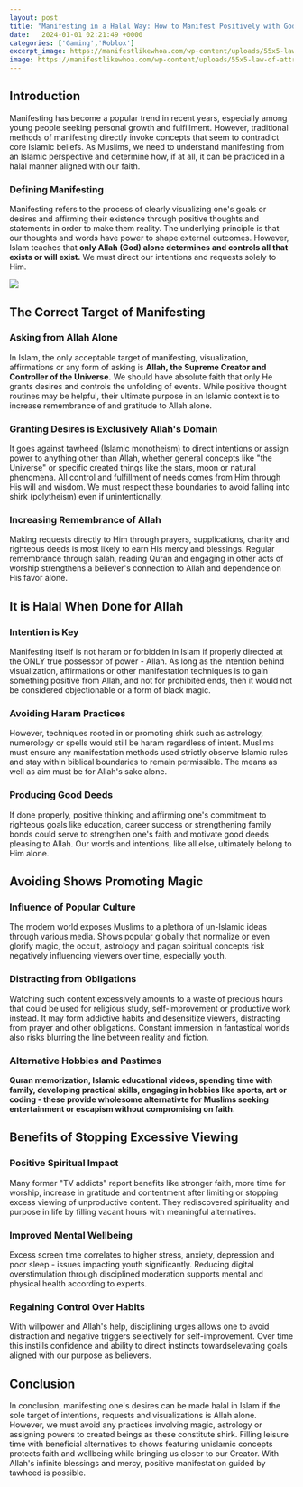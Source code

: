 ```yaml
---
layout: post
title: "Manifesting in a Halal Way: How to Manifest Positively with God"
date:   2024-01-01 02:21:49 +0000
categories: ['Gaming','Roblox']
excerpt_image: https://manifestlikewhoa.com/wp-content/uploads/55x5-law-of-attraction-manifesting-technique.jpg
image: https://manifestlikewhoa.com/wp-content/uploads/55x5-law-of-attraction-manifesting-technique.jpg
---
```


## Introduction
Manifesting has become a popular trend in recent years, especially among young people seeking personal growth and fulfillment. However, traditional methods of manifesting directly invoke concepts that seem to contradict core Islamic beliefs. As Muslims, we need to understand manifesting from an Islamic perspective and determine how, if at all, it can be practiced in a halal manner aligned with our faith. 
### Defining Manifesting
Manifesting refers to the process of clearly visualizing one's goals or desires and affirming their existence through positive thoughts and statements in order to make them reality. The underlying principle is that our thoughts and words have power to shape external outcomes. However, Islam teaches that **only Allah (God) alone determines and controls all that exists or will exist.** We must direct our intentions and requests solely to Him.

![](https://manifestlikewhoa.com/wp-content/uploads/55x5-law-of-attraction-manifesting-technique.jpg)
## The Correct Target of Manifesting
### Asking from Allah Alone 
In Islam, the only acceptable target of manifesting, visualization, affirmations or any form of asking is **Allah, the Supreme Creator and Controller of the Universe.** We should have absolute faith that only He grants desires and controls the unfolding of events. While positive thought routines may be helpful, their ultimate purpose in an Islamic context is to increase remembrance of and gratitude to Allah alone.
### Granting Desires is Exclusively Allah's Domain
It goes against tawheed (Islamic monotheism) to direct intentions or assign power to anything other than Allah, whether general concepts like "the Universe" or specific created things like the stars, moon or natural phenomena. All control and fulfillment of needs comes from Him through His will and wisdom. We must respect these boundaries to avoid falling into shirk (polytheism) even if unintentionally. 
### Increasing Remembrance of Allah
Making requests directly to Him through prayers, supplications, charity and righteous deeds is most likely to earn His mercy and blessings. Regular remembrance through salah, reading Quran and engaging in other acts of worship strengthens a believer's connection to Allah and dependence on His favor alone.
## It is Halal When Done for Allah
### Intention is Key 
Manifesting itself is not haram or forbidden in Islam if properly directed at the ONLY true possessor of power - Allah. As long as the intention behind visualization, affirmations or other manifestation techniques is to gain something positive from Allah, and not for prohibited ends, then it would not be considered objectionable or a form of black magic. 
### Avoiding Haram Practices
However, techniques rooted in or promoting shirk such as astrology, numerology or spells would still be haram regardless of intent. Muslims must ensure any manifestation methods used strictly observe Islamic rules and stay within biblical boundaries to remain permissible. The means as well as aim must be for Allah's sake alone.
### Producing Good Deeds 
If done properly, positive thinking and affirming one's commitment to righteous goals like education, career success or strengthening family bonds could serve to strengthen one's faith and motivate good deeds pleasing to Allah. Our words and intentions, like all else, ultimately belong to Him alone.
## Avoiding Shows Promoting Magic 
### Influence of Popular Culture 
The modern world exposes Muslims to a plethora of un-Islamic ideas through various media. Shows popular globally that normalize or even glorify magic, the occult, astrology and pagan spiritual concepts risk negatively influencing viewers over time, especially youth.
### Distracting from Obligations 
Watching such content excessively amounts to a waste of precious hours that could be used for religious study, self-improvement or productive work instead. It may form addictive habits and desensitize viewers, distracting from prayer and other obligations. Constant immersion in fantastical worlds also risks blurring the line between reality and fiction. 
### Alternative Hobbies and Pastimes  
**Quran memorization, Islamic educational videos, spending time with family, developing practical skills, engaging in hobbies like sports, art or coding - these provide wholesome alternativte for Muslims seeking entertainment or escapism without compromising on faith.**
## Benefits of Stopping Excessive Viewing 
### Positive Spiritual Impact
Many former "TV addicts" report benefits like stronger faith, more time for worship, increase in gratitude and contentment after limiting or stopping excess viewing of unproductive content. They rediscovered spirituality and purpose in life by filling vacant hours with meaningful alternatives.
### Improved Mental Wellbeing
Excess screen time correlates to higher stress, anxiety, depression and poor sleep - issues impacting youth significantly. Reducing digital overstimulation through disciplined moderation supports mental and physical health according to experts. 
### Regaining Control  Over Habits
With willpower and Allah's help, disciplining urges allows one to avoid distraction and negative triggers selectively for self-improvement. Over time this instills confidence and ability to direct instincts towardselevating goals aligned with our purpose as believers. 
## Conclusion
In conclusion, manifesting one's desires can be made halal in Islam if the sole target of intentions, requests and visualizations is Allah alone. However, we must avoid any practices involving magic, astrology or assigning powers to created beings as these constitute shirk. Filling leisure time with beneficial alternatives to shows featuring unislamic concepts protects faith and wellbeing while bringing us closer to our Creator. With Allah's infinite blessings and mercy, positive manifestation guided by tawheed is possible.